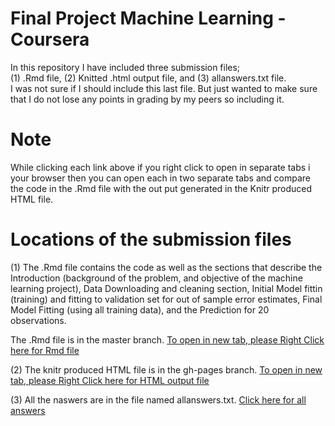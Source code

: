 # Final Project Machine Learning - Coursera
In this repository I have included three submission files;  
  (1) .Rmd file, 
  (2) Knitted .html output file,  and
  (3) allanswers.txt file.    
  I was not sure if I should include this last file. But just wanted to make sure that I do not lose any points in grading by my peers so including it.
  
  # Note
While clicking each link above if you right click to open in separate tabs i your browser then you can open each in two separate tabs and compare the code in the .Rmd file with the out put generated in the Knitr produced HTML file.  

# Locations of the submission files
(1) 
The .Rmd file contains the code as well as the sections that describe the Introduction (background of the problem, and objective of the machine learning project), Data Downloading and cleaning section, Initial Model fittin (training) and fitting to validation set for out of sample error estimates, Final Model Fitting (using all training data), and the Prediction for 20 observations. 

The .Rmd file is in the master branch. [To open in new tab, please Right Click here for Rmd file](https://github.com/jtgharp/FinalProjectMachineLearning/blob/master/MLProject.Rmd)  

(2) 
The knitr produced HTML file is in the gh-pages branch. [To open in new tab, please Right Click here for HTML output file](https://jtgharp.github.io/FinalProjectMachineLearning/)    

(3) 
All the naswers are in the file named allanswers.txt.  [Click here for all answers](https://github.com/jtgharp/FinalProjectMachineLearning/blob/master/allanswers.txt)  
